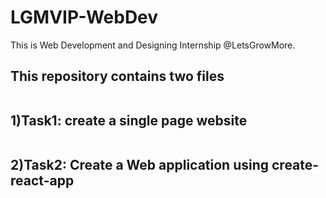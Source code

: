# LGMVIP-WebDev
This is Web Development and Designing Internship
 @LetsGrowMore.

<h2>This repository contains two files
<br>
<br>
 
1)Task1: create a single page website
<br>
<br>

2)Task2: Create a Web application using create-react-app
</h2>
